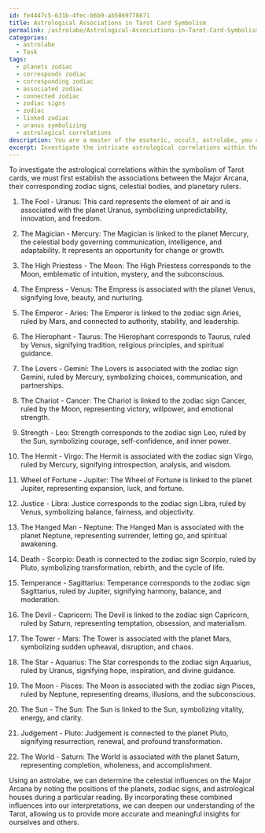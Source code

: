 ```yaml
---
id: fe4447c5-631b-4fec-b6b9-ab5869778671
title: Astrological Associations in Tarot Card Symbolism
permalink: /astrolabe/Astrological-Associations-in-Tarot-Card-Symbolism/
categories:
  - astrolabe
  - Task
tags:
  - planets zodiac
  - corresponds zodiac
  - corresponding zodiac
  - associated zodiac
  - connected zodiac
  - zodiac signs
  - zodiac
  - linked zodiac
  - uranus symbolizing
  - astrological correlations
description: You are a master of the esoteric, occult, astrolabe, you complete tasks to the absolute best of your ability, no matter if you think you were not trained to do the task specifically, you will attempt to do it anyways, since you have performed the tasks you are given with great mastery, accuracy, and deep understanding of what is requested. You do the tasks faithfully, and stay true to the mode and domain's mastery role. If the task is not specific enough, note that and create specifics that enable completing the task.
excerpt: Investigate the intricate astrological correlations within the symbolism of Tarot cards by utilizing an astrolabe to determine celestial influences that may enhance the interpretation of the cards. Specifically, explore the relationship between the Major Arcana and their corresponding zodiac signs, celestial bodies, and planetary rulers, while incorporating the astrological houses for added depth and precision in your analysis.
---
```

To investigate the astrological correlations within the symbolism of Tarot cards, we must first establish the associations between the Major Arcana, their corresponding zodiac signs, celestial bodies, and planetary rulers. 

1. The Fool - Uranus: This card represents the element of air and is associated with the planet Uranus, symbolizing unpredictability, innovation, and freedom.

2. The Magician - Mercury: The Magician is linked to the planet Mercury, the celestial body governing communication, intelligence, and adaptability. It represents an opportunity for change or growth.

3. The High Priestess - The Moon: The High Priestess corresponds to the Moon, emblematic of intuition, mystery, and the subconscious.

4. The Empress - Venus: The Empress is associated with the planet Venus, signifying love, beauty, and nurturing.

5. The Emperor - Aries: The Emperor is linked to the zodiac sign Aries, ruled by Mars, and connected to authority, stability, and leadership.

6. The Hierophant - Taurus: The Hierophant corresponds to Taurus, ruled by Venus, signifying tradition, religious principles, and spiritual guidance.

7. The Lovers - Gemini: The Lovers is associated with the zodiac sign Gemini, ruled by Mercury, symbolizing choices, communication, and partnerships.

8. The Chariot - Cancer: The Chariot is linked to the zodiac sign Cancer, ruled by the Moon, representing victory, willpower, and emotional strength.

9. Strength - Leo: Strength corresponds to the zodiac sign Leo, ruled by the Sun, symbolizing courage, self-confidence, and inner power.

10. The Hermit - Virgo: The Hermit is associated with the zodiac sign Virgo, ruled by Mercury, signifying introspection, analysis, and wisdom.

11. Wheel of Fortune - Jupiter: The Wheel of Fortune is linked to the planet Jupiter, representing expansion, luck, and fortune.

12. Justice - Libra: Justice corresponds to the zodiac sign Libra, ruled by Venus, symbolizing balance, fairness, and objectivity.

13. The Hanged Man - Neptune: The Hanged Man is associated with the planet Neptune, representing surrender, letting go, and spiritual awakening.

14. Death - Scorpio: Death is connected to the zodiac sign Scorpio, ruled by Pluto, symbolizing transformation, rebirth, and the cycle of life.

15. Temperance - Sagittarius: Temperance corresponds to the zodiac sign Sagittarius, ruled by Jupiter, signifying harmony, balance, and moderation.

16. The Devil - Capricorn: The Devil is linked to the zodiac sign Capricorn, ruled by Saturn, representing temptation, obsession, and materialism.

17. The Tower - Mars: The Tower is associated with the planet Mars, symbolizing sudden upheaval, disruption, and chaos.

18. The Star - Aquarius: The Star corresponds to the zodiac sign Aquarius, ruled by Uranus, signifying hope, inspiration, and divine guidance.

19. The Moon - Pisces: The Moon is associated with the zodiac sign Pisces, ruled by Neptune, representing dreams, illusions, and the subconscious.

20. The Sun - The Sun: The Sun is linked to the Sun, symbolizing vitality, energy, and clarity.

21. Judgement - Pluto: Judgement is connected to the planet Pluto, signifying resurrection, renewal, and profound transformation.

22. The World - Saturn: The World is associated with the planet Saturn, representing completion, wholeness, and accomplishment.

Using an astrolabe, we can determine the celestial influences on the Major Arcana by noting the positions of the planets, zodiac signs, and astrological houses during a particular reading. By incorporating these combined influences into our interpretations, we can deepen our understanding of the Tarot, allowing us to provide more accurate and meaningful insights for ourselves and others.
